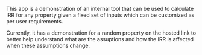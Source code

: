 This app is a demonstration of an internal tool that can be used to calculate IRR for any property given a fixed set of inputs which can be customized as per user requirements.

Currently, it has a demonstration for a random property on the hosted link to better help understand what are the assuptions and how the IRR is affected when these assumptions change.
